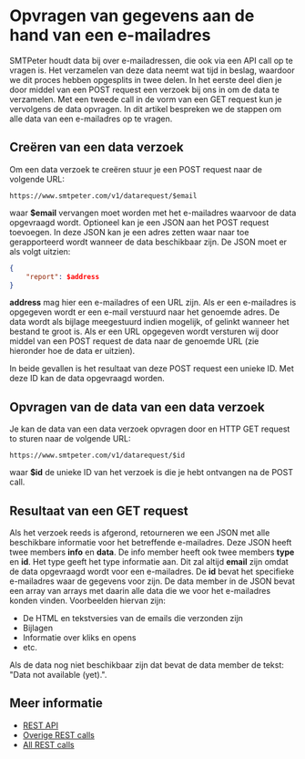 # Opvragen van gegevens aan de hand van een e-mailadres

SMTPeter houdt data bij over e-mailadressen, die ook via een API call op te 
vragen is. Het verzamelen van deze data neemt wat tijd in beslag, waardoor 
we dit proces hebben opgesplits in twee delen. In het eerste deel dien je 
door middel van een POST request een verzoek bij ons in om de data te verzamelen. 
Met een tweede call in de vorm van een GET request kun je vervolgens de data opvragen. 
In dit artikel bespreken we de stappen om alle data van een e-mailadres 
op te vragen.

## Creëren van een data verzoek

Om een data verzoek te creëren stuur je een POST request naar de volgende URL:

`https://www.smtpeter.com/v1/datarequest/$email`

waar **$email** vervangen moet worden met het e-mailadres waarvoor de data
opgevraagd wordt. Optioneel kan je een JSON aan het POST request toevoegen.
In deze JSON kan je een adres zetten waar naar toe gerapporteerd wordt wanneer
de data beschikbaar zijn. De JSON moet er als volgt uitzien:

```json
{
    "report": $address
}
```
**address** mag hier een e-mailadres of een URL zijn. Als er een e-mailadres
is opgegeven wordt er een e-mail verstuurd naar het genoemde adres. De data 
wordt als bijlage meegestuurd indien mogelijk, of gelinkt wanneer het bestand 
te groot is. Als er een URL opgegeven wordt versturen wij
door middel van een POST request de data naar de genoemde URL (zie hieronder
hoe de data er uitzien).

In beide gevallen is het resultaat van deze POST request een unieke ID. 
Met deze ID kan de data opgevraagd worden.

## Opvragen van de data van een data verzoek

Je kan de data van een data verzoek opvragen door en HTTP GET request to
sturen naar de volgende URL:

`https://www.smtpeter.com/v1/datarequest/$id`

waar **$id** de unieke ID van het verzoek is die je hebt ontvangen na 
de POST call.

## Resultaat van een GET request

Als het verzoek reeds is afgerond, retourneren we een JSON met alle beschikbare
informatie voor het betreffende e-mailadres. Deze JSON heeft twee members **info**
en **data**. De info member heeft ook twee members **type** en **id**. Het type
geeft het type informatie aan. Dit zal altijd **email** zijn omdat de 
data opgevraagd wordt voor een e-mailadres. De **id** bevat het
specifieke e-mailadres waar de gegevens voor zijn. De data member in de
JSON bevat een array van arrays met daarin alle data die we voor het 
e-mailadres konden vinden. Voorbeelden hiervan zijn:

- De HTML en tekstversies van de emails die verzonden zijn
- Bijlagen
- Informatie over kliks en opens
- etc.

Als de data nog niet beschikbaar zijn dat bevat de data member de tekst:
"Data not available (yet).".

## Meer informatie

* [REST API](rest-api)
* [Overige REST calls](rest-other-calls)
* [All REST calls](all-rest-calls)
